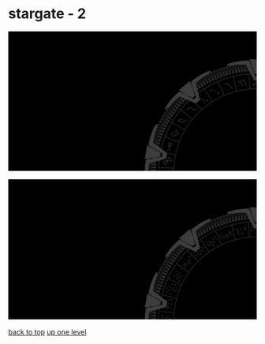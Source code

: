 # stargate - 2
[![stargate_milkyway.png](https://raw.githubusercontent.com/buckmanc/wallpapers/main/terminal/grey%20on%20black/big/stargate/stargate_milkyway.png "stargate_milkyway.png")](https://raw.githubusercontent.com/buckmanc/wallpapers/main/terminal/grey%20on%20black/big/stargate/stargate_milkyway.png)

[![stargate_pegasus.png](https://raw.githubusercontent.com/buckmanc/wallpapers/main/terminal/grey%20on%20black/big/stargate/stargate_pegasus.png "stargate_pegasus.png")](https://raw.githubusercontent.com/buckmanc/wallpapers/main/terminal/grey%20on%20black/big/stargate/stargate_pegasus.png)



[back to top](#)
[up one level](/terminal/grey%20on%20black/big/README.MD)
